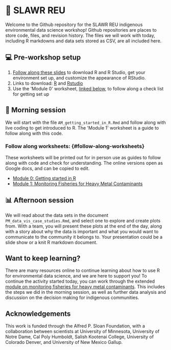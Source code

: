 # 🌱 SLAWR REU

Welcome to the Github repository for the SLAWR REU indigenous environmental data science workshop! Github repositories are places to store code, files, and revision history. The files we will work with today, including R markdowns and data sets stored as CSV, are all included here.

## 💻 Pre-workshop setup

1.  [Follow along these slides](https://www.canva.com/design/DAGq6pZ7BrA/92e9_nEvKlqxDAIsPV7l3Q/view?utm_content=DAGq6pZ7BrA&utm_campaign=designshare&utm_medium=link2&utm_source=uniquelinks&utlId=h3fa4c59111) to download R and R Studio, get your environment set up, and customize the appearance of RStudio.
2.  Links to download: [R](https://cran.r-project.org/) and [Rstudio](https://posit.co/download/rstudio-desktop/)
3.  Use the 'Module 0' worksheet, [linked below](#follow-along-worksheets), to follow along a check list for getting set up

## 🎣 Morning session

We will start with the file `AM_getting_started_in_R.Rmd` and follow along with live coding to get introduced to R. The 'Module 1' worksheet is a guide to follow along with this code.

### Follow along worksheets: {#follow-along-worksheets}

These worksheets will be printed out for in person use as guides to follow along with code and check for understanding. The online versions open as Google docs, and can be copied to edit.

-   [Module 0: Getting started in R](https://docs.google.com/document/d/1iAxIsAVO68G-PeDztxGkRANG_rK-606z0iRZoP3Za80/edit?usp=sharing)
-   [Module 1: Monitoring Fisheries for Heavy Metal Contaminants](https://docs.google.com/document/d/1Td4zWCFjbSshEphRP0kEXXZgnxKc5Dty88cdLkfjGVY/edit?usp=sharing)

## 📊 Afternoon session

We will read about the data sets in the document `PM_data_vis_case_studies.Rmd`, and select one to explore and create plots from. With a team, you will present these plots at the end of the day, along with a story about why the data is important and what you would want to communicate to the community it belongs to. Your presentation could be a slide show or a knit R markdown document.

## Want to keep learning?

There are many resources online to continue learning about how to use R for environmental data science, and we are here to support you! To continue the activity started today, you can work through the extended [module on monitoring fisheries for heavy metal contaminants](https://indigenousenvdatasci.github.io/MOD1/mod1_intro.html). This includes the steps we did in the morning session, as well as further data analysis and discussion on the decision making for indigenous communities.

## Acknowledgements

This work is funded through the Alfred P. Sloan Foundation, with a collaboration between scientists at University of Minnesota, University of Notre Dame, Cal Poly Humboldt, Salish Kootenai College, University of Colorado Denver, and University of New Mexico Gallup.
